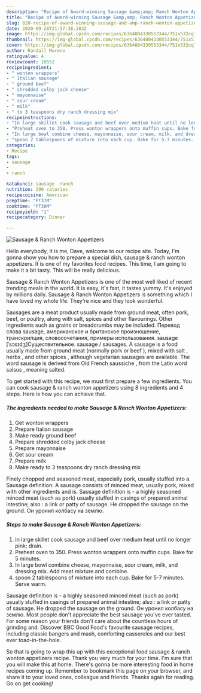 ```yaml
---
description: "Recipe of Award-winning Sausage &amp;amp; Ranch Wonton Appetizers"
title: "Recipe of Award-winning Sausage &amp;amp; Ranch Wonton Appetizers"
slug: 820-recipe-of-award-winning-sausage-and-amp-ranch-wonton-appetizers
date: 2020-09-28T21:57:38.283Z
image: https://img-global.cpcdn.com/recipes/6364804330553344/751x532cq70/sausage-ranch-wonton-appetizers-recipe-main-photo.jpg
thumbnail: https://img-global.cpcdn.com/recipes/6364804330553344/751x532cq70/sausage-ranch-wonton-appetizers-recipe-main-photo.jpg
cover: https://img-global.cpcdn.com/recipes/6364804330553344/751x532cq70/sausage-ranch-wonton-appetizers-recipe-main-photo.jpg
author: Randall Moreno
ratingvalue: 4
reviewcount: 18552
recipeingredient:
- " wonton wrappers"
- " Italian sausage"
- " ground beef"
- " shredded colby jack cheese"
- " mayonnaise"
- " sour cream"
- " milk"
- " to 3 teaspoons dry ranch dressing mix"
recipeinstructions:
- "In large skillet cook sausage and beef over medium heat until no longer pink; drain."
- "Preheat oven to 350. Press wonton wrappers onto muffin cups. Bake for 5 minutes."
- "In large bowl combine cheese, mayonnaise, sour cream, milk, and dressing mix. Add meat mixture and combine."
- "spoon 2 tablespoons of mixture into each cup. Bake for 5-7 minutes. Serve warm."
categories:
- Recipe
tags:
- sausage
- 
- ranch

katakunci: sausage  ranch 
nutrition: 299 calories
recipecuisine: American
preptime: "PT37M"
cooktime: "PT30M"
recipeyield: "1"
recipecategory: Dinner

---
```



![Sausage &amp; Ranch Wonton Appetizers](https://img-global.cpcdn.com/recipes/6364804330553344/751x532cq70/sausage-ranch-wonton-appetizers-recipe-main-photo.jpg)

Hello everybody, it is me, Dave, welcome to our recipe site. Today, I'm gonna show you how to prepare a special dish, sausage &amp; ranch wonton appetizers. It is one of my favorites food recipes. This time, I am going to make it a bit tasty. This will be really delicious.

Sausage &amp; Ranch Wonton Appetizers is one of the most well liked of recent trending meals in the world. It is easy, it's fast, it tastes yummy. It's enjoyed by millions daily. Sausage &amp; Ranch Wonton Appetizers is something which I have loved my whole life. They're nice and they look wonderful.

Sausages are a meat product usually made from ground meat, often pork, beef, or poultry, along with salt, spices and other flavourings. Other ingredients such as grains or breadcrumbs may be included. Перевод слова sausage, американское и британское произношение, транскрипция, словосочетания, примеры использования. sausage [ˈsɔsɪdʒ]Существительное. sausage / sausages. A sausage is a food usually made from ground meat (normally pork or beef ), mixed with salt , herbs , and other spices , although vegetarian sausages are available. The word sausage is derived from Old French saussiche , from the Latin word salsus , meaning salted.


To get started with this recipe, we must first prepare a few ingredients. You can cook sausage &amp; ranch wonton appetizers using 8 ingredients and 4 steps. Here is how you can achieve that.

<!--inarticleads1-->

##### The ingredients needed to make Sausage &amp; Ranch Wonton Appetizers:

1. Get  wonton wrappers
1. Prepare  Italian sausage
1. Make ready  ground beef
1. Prepare  shredded colby jack cheese
1. Prepare  mayonnaise
1. Get  sour cream
1. Prepare  milk
1. Make ready  to 3 teaspoons dry ranch dressing mix


Finely chopped and seasoned meat, especially pork, usually stuffed into a. Sausage definition: A sausage consists of minced meat, usually pork, mixed with other ingredients and is. Sausage definition is - a highly seasoned minced meat (such as pork) usually stuffed in casings of prepared animal intestine; also : a link or patty of sausage. He dropped the sausage on the ground. Он уронил колбасу на землю. 

<!--inarticleads2-->

##### Steps to make Sausage &amp; Ranch Wonton Appetizers:

1. In large skillet cook sausage and beef over medium heat until no longer pink; drain.
1. Preheat oven to 350. Press wonton wrappers onto muffin cups. Bake for 5 minutes.
1. In large bowl combine cheese, mayonnaise, sour cream, milk, and dressing mix. Add meat mixture and combine.
1. spoon 2 tablespoons of mixture into each cup. Bake for 5-7 minutes. Serve warm.


Sausage definition is - a highly seasoned minced meat (such as pork) usually stuffed in casings of prepared animal intestine; also : a link or patty of sausage. He dropped the sausage on the ground. Он уронил колбасу на землю. Most people don&#39;t appreciate the best sausage you&#39;ve ever tasted. For some reason your friends don&#39;t care about the countless hours of grinding and. Discover BBC Good Food&#39;s favourite sausage recipes, including classic bangers and mash, comforting casseroles and our best ever toad-in-the-hole. 

So that is going to wrap this up with this exceptional food sausage &amp; ranch wonton appetizers recipe. Thank you very much for your time. I'm sure that you will make this at home. There's gonna be more interesting food in home recipes coming up. Remember to bookmark this page on your browser, and share it to your loved ones, colleague and friends. Thanks again for reading. Go on get cooking!
